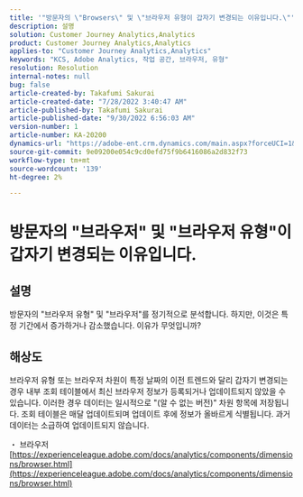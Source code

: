 ```yaml
---
title: '"방문자의 \"Browsers\" 및 \"브라우저 유형이 갑자기 변경되는 이유입니다.\"'
description: 설명
solution: Customer Journey Analytics,Analytics
product: Customer Journey Analytics,Analytics
applies-to: "Customer Journey Analytics,Analytics"
keywords: "KCS, Adobe Analytics, 작업 공간, 브라우저, 유형"
resolution: Resolution
internal-notes: null
bug: false
article-created-by: Takafumi Sakurai
article-created-date: "7/28/2022 3:40:47 AM"
article-published-by: Takafumi Sakurai
article-published-date: "9/30/2022 6:56:03 AM"
version-number: 1
article-number: KA-20200
dynamics-url: "https://adobe-ent.crm.dynamics.com/main.aspx?forceUCI=1&pagetype=entityrecord&etn=knowledgearticle&id=7338840c-270e-ed11-82e5-000d3a379369"
source-git-commit: 9e09200e054c9cd0efd75f9b6416086a2d832f73
workflow-type: tm+mt
source-wordcount: '139'
ht-degree: 2%

---
```


# 방문자의 &quot;브라우저&quot; 및 &quot;브라우저 유형&quot;이 갑자기 변경되는 이유입니다.

## 설명

방문자의 &quot;브라우저 유형&quot; 및 &quot;브라우저&quot;를 정기적으로 분석합니다. 하지만, 이것은 특정 기간에서 증가하거나 감소했습니다. 이유가 무엇입니까?

## 해상도


브라우저 유형 또는 브라우저 차원이 특정 날짜의 이전 트렌드와 달리 갑자기 변경되는 경우 내부 조회 테이블에서 최신 브라우저 정보가 등록되거나 업데이트되지 않았을 수 있습니다. 이러한 경우 데이터는 일시적으로 &quot;(알 수 없는 버전)&quot; 차원 항목에 저장됩니다. 조회 테이블은 매달 업데이트되며 업데이트 후에 정보가 올바르게 식별됩니다. 과거 데이터는 소급하여 업데이트되지 않습니다.

・ 브라우저
[https://experienceleague.adobe.com/docs/analytics/components/dimensions/browser.html](https://experienceleague.adobe.com/docs/analytics/components/dimensions/browser.html)


